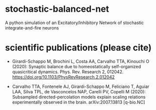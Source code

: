 # stochastic-balanced-net
A python simulation of an Excitatory/Inhibitory Network of stochastic integrate-and-fire neurons

# scientific publications (please cite)

* Girardi-Schappo M, Brochini L, Costa AA, Carvalho TTA, Kinouchi O (2020): Synaptic balance due to homeostatically self-organized quasicritical dynamics. Phys. Rev. Research 2, 012042. https://doi.org/10.1103/PhysRevResearch.2.012042

* Carvalho TTA, Fontenele AJ, Girardi-Schappo M, Feliciano T, Aguiar LAA, Silva TPL, de Vasconcelos NAP, Carelli PV, Copelli M (2020): Subsampled directed-percolation models explain scaling relations experimentally observed in the brain. arXiv:2007.13813 [q-bio.NC]
